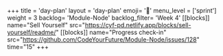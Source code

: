 +++
title = 'day-plan'
layout = 'day-plan'
emoji= '📝'
menu_level = ['sprint']
weight = 3
backlog= 'Module-Node'
backlog_filter= 'Week 4'
[[blocks]]
name="Sell Yourself"
src="https://cyf-pd.netlify.app/blocks/sell-yourself/readme/"
[[blocks]]
name="Progress check-in"
src="https://github.com/CodeYourFuture/Module-Node/issues/128"
time="15"
+++
